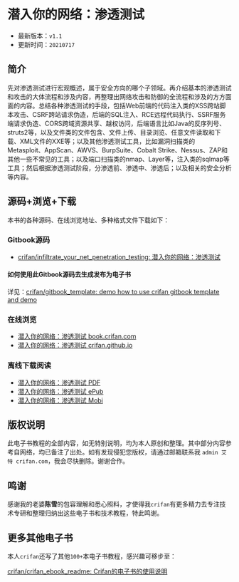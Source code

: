 # 潜入你的网络：渗透测试

* 最新版本：`v1.1`
* 更新时间：`20210717`

## 简介

先对渗透测试进行宏观概述，属于安全方向的哪个子领域。再介绍基本的渗透测试和攻击的大体流程和涉及内容，再整理出网络攻击和防御的全流程和涉及的方方面面的内容。总结各种渗透测试的手段，包括Web前端的代码注入类的XSS跨站脚本攻击、CSRF跨站请求伪造，后端的SQL注入、RCE远程代码执行、SSRF服务端请求伪造、CORS跨域资源共享、越权访问，后端语言比如Java的反序列号、struts2等，以及文件类的文件包含、文件上传、目录浏览、任意文件读取和下载、XML文件的XXE等；以及其他渗透测试工具，比如漏洞扫描类的Metasploit、AppScan、AWVS、BurpSuite、Cobalt Strike、Nessus、ZAP和其他一些不常见的工具；以及端口扫描类的nmap、Layer等，注入类的sqlmap等工具；然后根据渗透测试阶段，分渗透前、渗透中、渗透后；以及相关的安全分析等内容。

## 源码+浏览+下载

本书的各种源码、在线浏览地址、多种格式文件下载如下：

### Gitbook源码

* [crifan/infiltrate_your_net_penetration_testing: 潜入你的网络：渗透测试](https://github.com/crifan/infiltrate_your_net_penetration_testing)

#### 如何使用此Gitbook源码去生成发布为电子书

详见：[crifan/gitbook_template: demo how to use crifan gitbook template and demo](https://github.com/crifan/gitbook_template)

### 在线浏览

* [潜入你的网络：渗透测试 book.crifan.com](http://book.crifan.com/books/infiltrate_your_net_penetration_testing/website)
* [潜入你的网络：渗透测试 crifan.github.io](https://crifan.github.io/infiltrate_your_net_penetration_testing/website)

### 离线下载阅读

* [潜入你的网络：渗透测试 PDF](http://book.crifan.com/books/infiltrate_your_net_penetration_testing/pdf/infiltrate_your_net_penetration_testing.pdf)
* [潜入你的网络：渗透测试 ePub](http://book.crifan.com/books/infiltrate_your_net_penetration_testing/epub/infiltrate_your_net_penetration_testing.epub)
* [潜入你的网络：渗透测试 Mobi](http://book.crifan.com/books/infiltrate_your_net_penetration_testing/mobi/infiltrate_your_net_penetration_testing.mobi)

## 版权说明

此电子书教程的全部内容，如无特别说明，均为本人原创和整理。其中部分内容参考自网络，均已备注了出处。如有发现侵犯您版权，请通过邮箱联系我 `admin 艾特 crifan.com`，我会尽快删除。谢谢合作。

## 鸣谢

感谢我的老婆**陈雪**的包容理解和悉心照料，才使得我`crifan`有更多精力去专注技术专研和整理归纳出这些电子书和技术教程，特此鸣谢。

## 更多其他电子书

本人`crifan`还写了其他`100+`本电子书教程，感兴趣可移步至：

[crifan/crifan_ebook_readme: Crifan的电子书的使用说明](https://github.com/crifan/crifan_ebook_readme)
